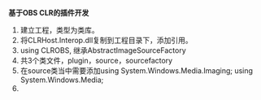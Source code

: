 **基于OBS CLR的插件开发**

1. 建立工程，类型为类库。
2. 将CLRHost.Interop.dll复制到工程目录下，添加引用。
3. using CLROBS, 继承AbstractImageSourceFactory 
4. 共3个类文件，plugin，source，sourcefactory
5. 在source类当中需要添加using System.Windows.Media.Imaging;
   using System.Windows.Media;
6. ​